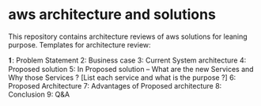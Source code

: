 # aws architecture and solutions
This repository contains architecture reviews of aws solutions for leaning purpose.
Templates for architecture review:

𝟏: Problem Statement
2: Business case
3: Current System architecture
4: Proposed solution
5: In Proposed solution – What are the new Services and Why those Services ? [List each service and what is the purpose ?]
6: Proposed Architecture
7: Advantages of Proposed architecture
8: Conclusion
9: Q&A

